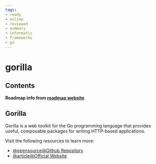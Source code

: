 ```yaml
---
tags:
- ready
- online
- reviewed
- summary
- informatic
- frameworks
- go
---
```


# gorilla

## Contents

__Roadmap info from [roadmap website](https://roadmap.sh/golang/go-web-frameworks/gorilla)__

## Gorilla

Gorilla is a web toolkit for the Go programming language that provides useful, composable packages for writing HTTP-based applications.

Visit the following resources to learn more:

- [@opensource@Github Repository](https://github.com/gorilla)
- [@article@Official Website](https://www.gorillatoolkit.org/)
